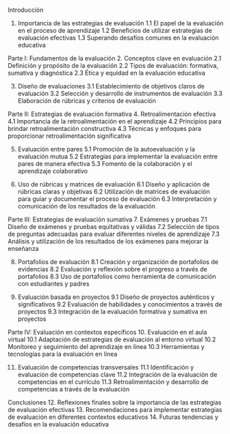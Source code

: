 Introducción
1. Importancia de las estrategias de evaluación
   1.1 El papel de la evaluación en el proceso de aprendizaje
   1.2 Beneficios de utilizar estrategias de evaluación efectivas
   1.3 Superando desafíos comunes en la evaluación educativa

Parte I: Fundamentos de la evaluación
2. Conceptos clave en evaluación
   2.1 Definición y propósito de la evaluación
   2.2 Tipos de evaluación: formativa, sumativa y diagnóstica
   2.3 Ética y equidad en la evaluación educativa

3. Diseño de evaluaciones
   3.1 Establecimiento de objetivos claros de evaluación
   3.2 Selección y desarrollo de instrumentos de evaluación
   3.3 Elaboración de rúbricas y criterios de evaluación

Parte II: Estrategias de evaluación formativa
4. Retroalimentación efectiva
   4.1 Importancia de la retroalimentación en el aprendizaje
   4.2 Principios para brindar retroalimentación constructiva
   4.3 Técnicas y enfoques para proporcionar retroalimentación significativa

5. Evaluación entre pares
   5.1 Promoción de la autoevaluación y la evaluación mutua
   5.2 Estrategias para implementar la evaluación entre pares de manera efectiva
   5.3 Fomento de la colaboración y el aprendizaje colaborativo

6. Uso de rúbricas y matrices de evaluación
   6.1 Diseño y aplicación de rúbricas claras y objetivas
   6.2 Utilización de matrices de evaluación para guiar y documentar el proceso de evaluación
   6.3 Interpretación y comunicación de los resultados de la evaluación

Parte III: Estrategias de evaluación sumativa
7. Exámenes y pruebas
   7.1 Diseño de exámenes y pruebas equitativas y válidas
   7.2 Selección de tipos de preguntas adecuadas para evaluar diferentes niveles de aprendizaje
   7.3 Análisis y utilización de los resultados de los exámenes para mejorar la enseñanza

8. Portafolios de evaluación
   8.1 Creación y organización de portafolios de evidencias
   8.2 Evaluación y reflexión sobre el progreso a través de portafolios
   8.3 Uso de portafolios como herramienta de comunicación con estudiantes y padres

9. Evaluación basada en proyectos
   9.1 Diseño de proyectos auténticos y significativos
   9.2 Evaluación de habilidades y conocimientos a través de proyectos
   9.3 Integración de la evaluación formativa y sumativa en proyectos

Parte IV: Evaluación en contextos específicos
10. Evaluación en el aula virtual
    10.1 Adaptación de estrategias de evaluación al entorno virtual
    10.2 Monitoreo y seguimiento del aprendizaje en línea
    10.3 Herramientas y tecnologías para la evaluación en línea

11. Evaluación de competencias transversales
    11.1 Identificación y evaluación de competencias clave
    11.2 Integración de la evaluación de competencias en el currículo
    11.3 Retroalimentación y desarrollo de competencias a través de la evaluación

Conclusiones
12. Reflexiones finales sobre la importancia de las estrategias de evaluación efectivas
13. Recomendaciones para implementar estrategias de evaluación en diferentes contextos educativos
14. Futuras tendencias y desafíos en la evaluación educativa
